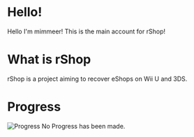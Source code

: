 # Hello!
Hello I'm mimmeer! This is the main account for rShop!
# What is rShop
rShop is a project aiming to recover eShops on Wii U and 3DS.
# Progress
![Progress](https://github.com/rshop-eshop/rshop-eshop/assets/173930517/3291e3c1-55ab-4a0f-afbd-8dc2b7aa2009)
No Progress has been made.

